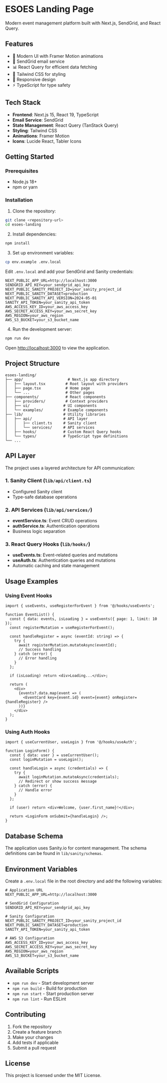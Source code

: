 # ESOES Landing Page

Modern event management platform built with Next.js, SendGrid, and React Query.

## Features

- 🎯 Modern UI with Framer Motion animations
- 📧 SendGrid email service
- 📊 React Query for efficient data fetching
- 🎨 Tailwind CSS for styling
- 📱 Responsive design
- ⚡ TypeScript for type safety

## Tech Stack

- **Frontend**: Next.js 15, React 19, TypeScript
- **Email Service**: SendGrid
- **State Management**: React Query (TanStack Query)
- **Styling**: Tailwind CSS
- **Animations**: Framer Motion
- **Icons**: Lucide React, Tabler Icons

## Getting Started

### Prerequisites

- Node.js 18+ 
- npm or yarn

### Installation

1. Clone the repository:
```bash
git clone <repository-url>
cd esoes-landing
```

2. Install dependencies:
```bash
npm install
```

3. Set up environment variables:
```bash
cp env.example .env.local
```

Edit `.env.local` and add your SendGrid and Sanity credentials:
```env
NEXT_PUBLIC_APP_URL=http://localhost:3000
SENDGRID_API_KEY=your_sendgrid_api_key
NEXT_PUBLIC_SANITY_PROJECT_ID=your_sanity_project_id
NEXT_PUBLIC_SANITY_DATASET=production
NEXT_PUBLIC_SANITY_API_VERSION=2024-05-01
SANITY_API_TOKEN=your_sanity_api_token
AWS_ACCESS_KEY_ID=your_aws_access_key
AWS_SECRET_ACCESS_KEY=your_aws_secret_key
AWS_REGION=your_aws_region
AWS_S3_BUCKET=your_s3_bucket_name
```

4. Run the development server:
```bash
npm run dev
```

Open [http://localhost:3000](http://localhost:3000) to view the application.

## Project Structure

```
esoes-landing/
├── app/                    # Next.js app directory
│   ├── layout.tsx         # Root layout with providers
│   ├── page.tsx           # Home page
│   └── ...                # Other pages
├── components/            # React components
│   ├── providers/         # Context providers
│   ├── ui/               # UI components
│   └── examples/         # Example components
├── lib/                  # Utility libraries
│   ├── api/              # API layer
│   │   ├── client.ts     # Sanity client
│   │   └── services/     # API services
│   ├── hooks/            # Custom React Query hooks
│   └── types/            # TypeScript type definitions
└── ...
```

## API Layer

The project uses a layered architecture for API communication:

### 1. Sanity Client (`lib/api/client.ts`)
- Configured Sanity client
- Type-safe database operations

### 2. API Services (`lib/api/services/`)
- **eventService.ts**: Event CRUD operations
- **authService.ts**: Authentication operations
- Business logic separation

### 3. React Query Hooks (`lib/hooks/`)
- **useEvents.ts**: Event-related queries and mutations
- **useAuth.ts**: Authentication queries and mutations
- Automatic caching and state management

## Usage Examples

### Using Event Hooks

```tsx
import { useEvents, useRegisterForEvent } from '@/hooks/useEvents';

function EventList() {
  const { data: events, isLoading } = useEvents({ page: 1, limit: 10 });
  const registerMutation = useRegisterForEvent();

  const handleRegister = async (eventId: string) => {
    try {
      await registerMutation.mutateAsync(eventId);
      // Success handling
    } catch (error) {
      // Error handling
    }
  };

  if (isLoading) return <div>Loading...</div>;

  return (
    <div>
      {events?.data.map(event => (
        <EventCard key={event.id} event={event} onRegister={handleRegister} />
      ))}
    </div>
  );
}
```

### Using Auth Hooks

```tsx
import { useCurrentUser, useLogin } from '@/hooks/useAuth';

function LoginForm() {
  const { data: user } = useCurrentUser();
  const loginMutation = useLogin();

  const handleLogin = async (credentials) => {
    try {
      await loginMutation.mutateAsync(credentials);
      // Redirect or show success message
    } catch (error) {
      // Handle error
    }
  };

  if (user) return <div>Welcome, {user.first_name}!</div>;

  return <LoginForm onSubmit={handleLogin} />;
}
```

## Database Schema

The application uses Sanity.io for content management. The schema definitions can be found in `lib/sanity/schemas`.

## Environment Variables

Create a `.env.local` file in the root directory and add the following variables:

```env
# Application URL
NEXT_PUBLIC_APP_URL=http://localhost:3000

# SendGrid Configuration
SENDGRID_API_KEY=your_sendgrid_api_key

# Sanity Configuration
NEXT_PUBLIC_SANITY_PROJECT_ID=your_sanity_project_id
NEXT_PUBLIC_SANITY_DATASET=production
SANITY_API_TOKEN=your_sanity_api_token

# AWS S3 Configuration
AWS_ACCESS_KEY_ID=your_aws_access_key
AWS_SECRET_ACCESS_KEY=your_aws_secret_key
AWS_REGION=your_aws_region
AWS_S3_BUCKET=your_s3_bucket_name
```

## Available Scripts

- `npm run dev` - Start development server
- `npm run build` - Build for production
- `npm run start` - Start production server
- `npm run lint` - Run ESLint

## Contributing

1. Fork the repository
2. Create a feature branch
3. Make your changes
4. Add tests if applicable
5. Submit a pull request

## License

This project is licensed under the MIT License.
